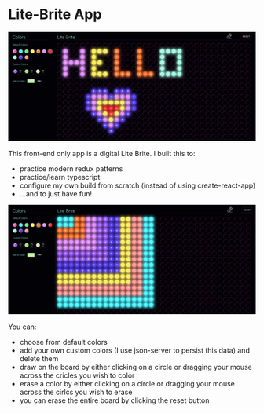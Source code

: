 # Lite-Brite App

![Lite-Brite-Image-1](Lite-Brite-1.png)

This front-end only app is a digital Lite Brite.
I built this to:
- practice modern redux patterns
- practice/learn typescript
- configure my own build from scratch (instead of using create-react-app)
- ...and to just have fun!

![Lite-Brite-Image-2](Lite-Brite-2.png)



You can:
- choose from default colors
- add your own custom colors (I use json-server to persist this data) and delete them
- draw on the board by either clicking on a circle or dragging your mouse across the cricles you wish to color
- erase a color by either clicking on a circle or dragging your mouse across the cirlcs you wish to erase
- you can erase the entire board by clicking the reset button
